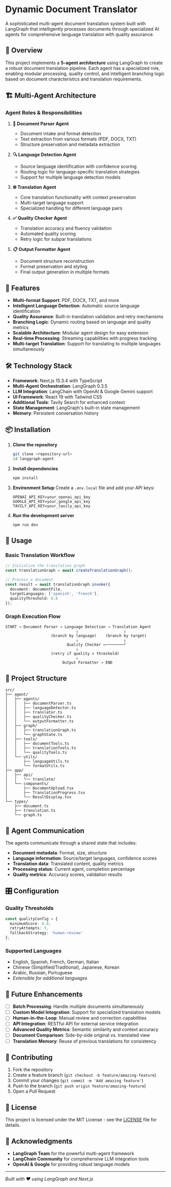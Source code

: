 # Dynamic Document Translator

A sophisticated multi-agent document translation system built with LangGraph that intelligently processes documents through specialized AI agents for comprehensive language translation with quality assurance.

## 🚀 Overview

This project implements a **5-agent architecture** using LangGraph to create a robust document translation pipeline. Each agent has a specialized role, enabling modular processing, quality control, and intelligent branching logic based on document characteristics and translation requirements.

## 🏗️ Multi-Agent Architecture

### Agent Roles & Responsibilities

1. **📄 Document Parser Agent**
   - Document intake and format detection
   - Text extraction from various formats (PDF, DOCX, TXT)
   - Structure preservation and metadata extraction

2. **🔍 Language Detection Agent**
   - Source language identification with confidence scoring
   - Routing logic for language-specific translation strategies
   - Support for multiple language detection models

3. **🌐 Translation Agent**
   - Core translation functionality with context preservation
   - Multi-target language support
   - Specialized handling for different language pairs

4. **✅ Quality Checker Agent**
   - Translation accuracy and fluency validation
   - Automated quality scoring
   - Retry logic for subpar translations

5. **📋 Output Formatter Agent**
   - Document structure reconstruction
   - Format preservation and styling
   - Final output generation in multiple formats

## 🎯 Features

- **Multi-format Support**: PDF, DOCX, TXT, and more
- **Intelligent Language Detection**: Automatic source language identification
- **Quality Assurance**: Built-in translation validation and retry mechanisms
- **Branching Logic**: Dynamic routing based on language and quality metrics
- **Scalable Architecture**: Modular agent design for easy extension
- **Real-time Processing**: Streaming capabilities with progress tracking
- **Multi-target Translation**: Support for translating to multiple languages simultaneously

## 🛠️ Technology Stack

- **Framework**: Next.js 15.3.4 with TypeScript
- **Multi-Agent Orchestration**: LangGraph 0.3.5
- **LLM Integration**: LangChain with OpenAI & Google Gemini support
- **UI Framework**: React 19 with Tailwind CSS
- **Additional Tools**: Tavily Search for enhanced context
- **State Management**: LangGraph's built-in state management
- **Memory**: Persistent conversation history

## 📦 Installation

1. **Clone the repository**
   ```bash
   git clone <repository-url>
   cd langgraph-agent
   ```

2. **Install dependencies**
   ```bash
   npm install
   ```

3. **Environment Setup**
   Create a `.env.local` file and add your API keys:
   ```env
   OPENAI_API_KEY=your_openai_api_key
   GOOGLE_API_KEY=your_google_api_key
   TAVILY_API_KEY=your_tavily_api_key
   ```

4. **Run the development server**
   ```bash
   npm run dev
   ```

## 🚦 Usage

### Basic Translation Workflow

```typescript
// Initialize the translation graph
const translationGraph = await createTranslationGraph();

// Process a document
const result = await translationGraph.invoke({
  document: documentFile,
  targetLanguages: ['spanish', 'french'],
  qualityThreshold: 0.8
});
```

### Graph Execution Flow

```
START → Document Parser → Language Detection → Translation Agent
                               ↓                    ↓
                    (branch by language)    (branch by target)
                               ↓                    ↓
                           Quality Checker ←────────┘
                               ↓
                    (retry if quality < threshold)
                               ↓
                         Output Formatter → END
```

## 📁 Project Structure

```
src/
├── agent/
│   ├── agents/
│   │   ├── documentParser.ts
│   │   ├── languageDetector.ts
│   │   ├── translator.ts
│   │   ├── qualityChecker.ts
│   │   └── outputFormatter.ts
│   ├── graph/
│   │   ├── translationGraph.ts
│   │   └── graphState.ts
│   ├── tools/
│   │   ├── documentTools.ts
│   │   ├── translationTools.ts
│   │   └── qualityTools.ts
│   └── utils/
│       ├── languageUtils.ts
│       └── formatUtils.ts
├── app/
│   ├── api/
│   │   └── translate/
│   └── components/
│       ├── DocumentUpload.tsx
│       ├── TranslationProgress.tsx
│       └── ResultDisplay.tsx
└── types/
    ├── document.ts
    ├── translation.ts
    └── graph.ts
```

## 🔄 Agent Communication

The agents communicate through a shared state that includes:

- **Document metadata**: Format, size, structure
- **Language information**: Source/target languages, confidence scores
- **Translation data**: Translated content, quality metrics
- **Processing status**: Current agent, completion percentage
- **Quality metrics**: Accuracy scores, validation results

## 🎛️ Configuration

### Quality Thresholds
```typescript
const qualityConfig = {
  minimumScore: 0.8,
  retryAttempts: 3,
  fallbackStrategy: 'human-review'
};
```

### Supported Languages
- English, Spanish, French, German, Italian
- Chinese (Simplified/Traditional), Japanese, Korean
- Arabic, Russian, Portuguese
- *Extensible for additional languages*

## 🔮 Future Enhancements

- [ ] **Batch Processing**: Handle multiple documents simultaneously
- [ ] **Custom Model Integration**: Support for specialized translation models
- [ ] **Human-in-the-Loop**: Manual review and correction capabilities
- [ ] **API Integration**: RESTful API for external service integration
- [ ] **Advanced Quality Metrics**: Semantic similarity and context accuracy
- [ ] **Document Comparison**: Side-by-side original vs. translated view
- [ ] **Translation Memory**: Reuse of previous translations for consistency

## 🤝 Contributing

1. Fork the repository
2. Create a feature branch (`git checkout -b feature/amazing-feature`)
3. Commit your changes (`git commit -m 'Add amazing feature'`)
4. Push to the branch (`git push origin feature/amazing-feature`)
5. Open a Pull Request

## 📄 License

This project is licensed under the MIT License - see the [LICENSE](LICENSE) file for details.

## 🙏 Acknowledgments

- **LangGraph Team** for the powerful multi-agent framework
- **LangChain Community** for comprehensive LLM integration tools
- **OpenAI & Google** for providing robust language models

---

*Built with ❤️ using LangGraph and Next.js*